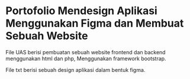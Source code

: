 # Portofolio Mendesign Aplikasi Menggunakan Figma dan Membuat Sebuah Website
File UAS berisi pembuatan sebuah website frontend dan backend menggunakan html dan php, Menggunakan framework bootstrap.

File txt berisi sebuah design aplikasi dalam bentuk figma.

